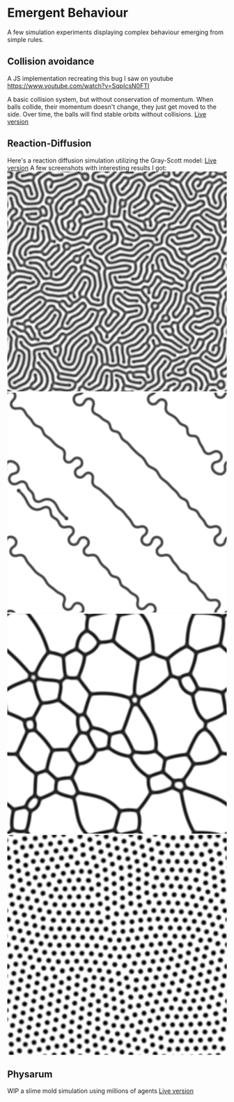 # Emergent Behaviour

A few simulation experiments displaying complex behaviour emerging from simple rules.

## Collision avoidance

A JS implementation recreating this bug I saw on youtube https://www.youtube.com/watch?v=SqpIcsN0FTI

A basic collision system, but without conservation of momentum. When balls collide, their momentum doesn't change, they just get moved to the side. Over time, the balls will find stable orbits without collisions.
[Live version](https://missing-user.github.io/emergent_behaviour/stableOrbits/)

## Reaction-Diffusion

Here's a reaction diffusion simulation utilizing the Gray-Scott model:
[Live version](https://missing-user.github.io/emergent_behaviour/reactionDiffusion/)
A few screenshots with interesting results I got:
![worms preset](shared/images/worms.png)
![highways preset](shared/images/highways.png)
![highways preset](shared/images/bubbles.png)
![mitosis](shared/images/mitosis.png)

## Physarum

WIP a slime mold simulation using millions of agents
[Live version](https://missing-user.github.io/emergent_behaviour/physarum/)
